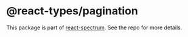 # @react-types/pagination

This package is part of [react-spectrum](https://github.com/watheia/spectrum). See the repo for more details.
